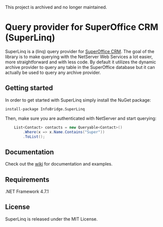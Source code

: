 This project is archived and no longer maintained.

# Query provider for SuperOffice CRM (SuperLinq)
SuperLinq is a (linq) query provider for [SuperOffice CRM](http://www.superoffice.com). 
The goal of the library is to make querying with the NetServer Web Services a lot easier, more straightforward and with less code. 
By default it utilizes the dynamic archive provider to query any table in the SuperOffice database but it can actually be used to query any archive provider.

## Getting started
In order to get started with SuperLinq simply install the NuGet package:

`install-package InfoBridge.SuperLinq` 

Then, make sure you are authenticated with NetServer and start querying:
```c#
    List<Contact> contacts = new Queryable<Contact>()
        .Where(x => x.Name.Contains("Super"))
        .ToList();
```

## Documentation
Check out the [wiki](https://github.com/mawax/InfoBridge.SuperLinq/wiki) for documentation and examples.

## Requirements
.NET Framework 4.7.1

## License
SuperLinq is released under the MIT License.
